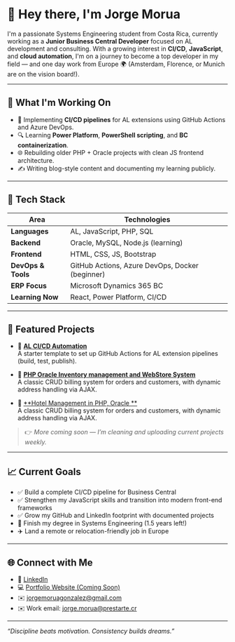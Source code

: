 # 👋 Hey there, I'm Jorge Morua

I'm a passionate Systems Engineering student from Costa Rica, currently working as a **Junior Business Central Developer** focused on AL development and consulting. With a growing interest in **CI/CD**, **JavaScript**, and **cloud automation**, I'm on a journey to become a top developer in my field — and one day work from Europe 🌍 (Amsterdam, Florence, or Munich are on the vision board!).

---

## 🔧 What I'm Working On
- 🚀 Implementing **CI/CD pipelines** for AL extensions using GitHub Actions and Azure DevOps.
- 🔍 Learning **Power Platform**, **PowerShell scripting**, and **BC containerization**.
- 🌐 Rebuilding older PHP + Oracle projects with clean JS frontend architecture.
- ✍️ Writing blog-style content and documenting my learning publicly.

---

## 🧰 Tech Stack

| Area                | Technologies                  |
|---------------------|-------------------------------|
| **Languages**       | AL, JavaScript, PHP, SQL      |
| **Backend**         | Oracle, MySQL, Node.js (learning) |
| **Frontend**        | HTML, CSS, JS, Bootstrap      |
| **DevOps & Tools**  | GitHub Actions, Azure DevOps, Docker (beginner) |
| **ERP Focus**       | Microsoft Dynamics 365 BC     |
| **Learning Now**    | React, Power Platform, CI/CD  |

---

## 📂 Featured Projects

- 🔧 [**AL CI/CD Automation**](#)  
  A starter template to set up GitHub Actions for AL extension pipelines (build, test, publish).

- 🧾 [**PHP Oracle Inventory management and WebStore System**](#)  
  A classic CRUD billing system for orders and customers, with dynamic address handling via AJAX.

- 📝 [**Hotel Management in PHP, Oracle **](#)  
A classic CRUD billing system for orders and customers, with dynamic address handling via AJAX.

> 👉 *More coming soon — I’m cleaning and uploading current projects weekly.*

---

## 📈 Current Goals

- ✅ Build a complete CI/CD pipeline for Business Central
- ✅ Strengthen my JavaScript skills and transition into modern front-end frameworks
- ✅ Grow my GitHub and LinkedIn footprint with documented projects
- 🧠 Finish my degree in Systems Engineering (1.5 years left!)
- ✈️ Land a remote or relocation-friendly job in Europe

---

## 🌐 Connect with Me

- 💼 [LinkedIn](https://www.linkedin.com/in/jorgemoruagonzalez/)
- 💻 [Portfolio Website (Coming Soon)](#)
- ✉️ jorgemoruagonzalez@gmail.com
- ✉️ Work email: jorge.morua@prestarte.cr

---

*“Discipline beats motivation. Consistency builds dreams.”*
